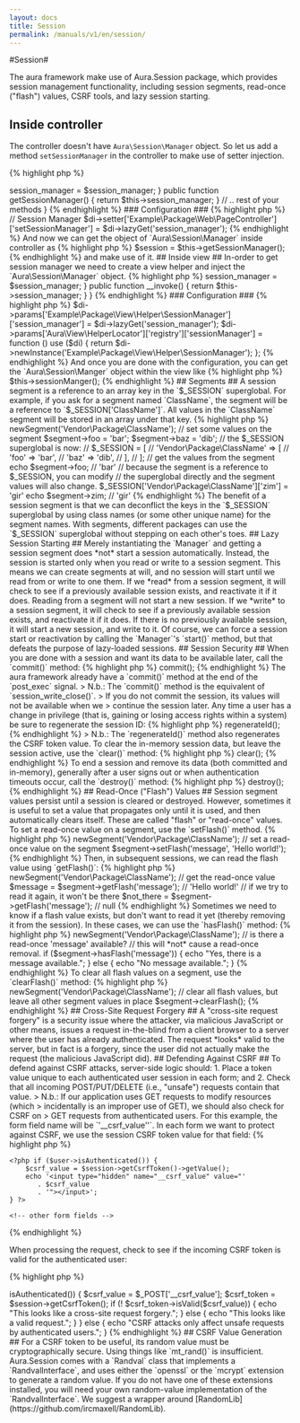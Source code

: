```yaml
---
layout: docs
title: Session
permalink: /manuals/v1/en/session/
---
```


#Session#

The aura framework make use of Aura.Session package, 
which provides session management functionality, including session
segments, read-once ("flash") values, CSRF tools, and lazy session starting.

## Inside controller ##

The controller doesn't have `Aura\Session\Manager` object. So let us add a
method `setSessionManager` in the controller to make use of setter 
injection. 

{% highlight php %}
<?php
namespace Example\Package\Web;

use Aura\Framework\Web\Controller\AbstractPage;
use Aura\Session\Manager as SessionManager;

abstract class PageController extends AbstractPage
{        
    protected $session_manager;

    public function setSessionManager(SessionManager $session_manager)
    {
        $this->session_manager = $session_manager;
    }
    
    public function getSessionManager()
    {
        return $this->session_manager;
    }
    
    // .. rest of your methods 
}
{% endhighlight %}
    
### Configuration ###

{% highlight php %}
// Session Manager
$di->setter['Example\Package\Web\PageController']['setSessionManager'] = $di->lazyGet('session_manager');
{% endhighlight %}

And now we can get the object of `Aura\Session\Manager` inside controller 
as 
    
{% highlight php %}
$session = $this->getSessionManager();
{% endhighlight %}
    
and make use of it.

## Inside view ##

In-order to get session manager we need to create a view helper and 
inject the `Aura\Session\Manager` object.

{% highlight php %}
<?php
namespace Example\Package\View\Helper;

use Aura\View\Helper\AbstractHelper;
use Aura\Session\Manager;

class SessionManager extends AbstractHelper
{
    protected $session_manager;
    
    public function __construct(Manager $session_manager)
    {
        $this->session_manager = $session_manager;
    }
    
    public function __invoke()
    {
        return $this->session_manager;
    }
}
{% endhighlight %}

### Configuration ###

{% highlight php %}
$di->params['Example\Package\View\Helper\SessionManager']['session_manager'] = $di->lazyGet('session_manager');

$di->params['Aura\View\HelperLocator']['registry']['sessionManager'] = function () use ($di) {
    return $di->newInstance('Example\Package\View\Helper\SessionManager');
};
{% endhighlight %}
    
And once you are done with the configuration, you can get the 
`Aura\Session\Manger` object within the view like 

{% highlight php %}
    $this->sessionManger();
{% endhighlight %}

## Segments ##

A session segment is a reference to an array key in the `$_SESSION`
superglobal. For example, if you ask for a segment named `ClassName`, the
segment will be a reference to `$_SESSION['ClassName']`. All values in the
`ClassName` segment will be stored in an array under that key.

{% highlight php %}
<?php
// get a session segment; starts the session if it is not already,
// and creates the $_SESSION key if it does not exist.
$segment = $session->newSegment('Vendor\Package\ClassName');

// set some values on the segment
$segment->foo = 'bar';
$segment->baz = 'dib';

// the $_SESSION superglobal is now:
// $_SESSION = [
//      'Vendor\Package\ClassName' => [
//          'foo' => 'bar',
//          'baz' => 'dib',
//      ],
// ];

// get the values from the segment
echo $segment->foo; // 'bar'

// because the segment is a reference to $_SESSION, you can modify
// the superglobal directly and the segment values will also change.
$_SESSION['Vendor\Package\ClassName']['zim'] = 'gir'
echo $segment->zim; // 'gir'
{% endhighlight %}
    
The benefit of a session segment is that we can deconflict the keys in the
`$_SESSION` superglobal by using class names (or some other unique name) for
the segment names. With segments, different packages can use the `$_SESSION`
superglobal without stepping on each other's toes.


## Lazy Session Starting ##

Merely instantiating the `Manager` and getting a session segment does *not*
start a session automatically. Instead, the session is started only when you
read or write to a session segment.  This means we can create segments at
will, and no session will start until we read from or write to one them.

If we *read* from a session segment, it will check to see if a previously
available session exists, and reactivate it if it does. Reading from a segment
will not start a new session.

If we *write* to a session segment, it will check to see if a previously
available session exists, and reactivate it if it does. If there is no
previously available session, it will start a new session, and write to it.

Of course, we can force a session start or reactivation by calling the
`Manager`'s `start()` method, but that defeats the purpose of lazy-loaded
sessions.


## Session Security ##

When you are done with a session and want its data to be available later, call
the `commit()` method:

{% highlight php %}
<?php
$session->commit();
{% endhighlight %}

The aura framework already have a `commit()` method at the end of the 
`post_exec` signal.

> N.b.: The `commit()` method is the equivalent of `session_write_close()`. 
> If you do not commit the session, its values will not be available when we 
> continue the session later.

Any time a user has a change in privilege (that is, gaining or losing access
rights within a system) be sure to regenerate the session ID:

{% highlight php %}
<?php
$session->regenerateId();
{% endhighlight %}
    
> N.b.: The `regenerateId()` method also regenerates the CSRF token value.

To clear the in-memory session data, but leave the session active, use the
`clear()` method:

{% highlight php %}
<?php
$session->clear();
{% endhighlight %}

To end a session and remove its data (both committed and in-memory), generally
after a user signs out or when authentication timeouts occur, call the
`destroy()` method:

{% highlight php %}
<?php
$session->destroy();
{% endhighlight %}

## Read-Once ("Flash") Values ##

Session segment values persist until a session is cleared or destroyed.
However, sometimes it is useful to set a value that propagates only until it
is used, and then automatically clears itself. These are called "flash" or
"read-once" values.

To set a read-once value on a segment, use the `setFlash()` method.

{% highlight php %}
<?php
// get a segment
$segment = $session->newSegment('Vendor\Package\ClassName');

// set a read-once value on the segment
$segment->setFlash('message', 'Hello world!');
{% endhighlight %}

Then, in subsequent sessions, we can read the flash value using `getFlash()`:

{% highlight php %}    
<?php
// get a segment
$segment = $session->newSegment('Vendor\Package\ClassName');

// get the read-once value
$message = $segment->getFlash('message'); // 'Hello world!'

// if we try to read it again, it won't be there
$not_there = $segment->getFlash('message'); // null
{% endhighlight %}

Sometimes we need to know if a flash value exists, but don't want to read it
yet (thereby removing it from the session). In these cases, we can use the
`hasFlash()` method:

{% highlight php %}
<?php
// get a segment
$segment = $session->newSegment('Vendor\Package\ClassName');

// is there a read-once 'message' available?
// this will *not* cause a read-once removal.
if ($segment->hasFlash('message')) {
    echo "Yes, there is a message available.";
} else {
    echo "No message available.";
}
{% endhighlight %}
    
To clear all flash values on a segment, use the `clearFlash()` method:

{% highlight php %}
<?php
// get a segment
$segment = $session->newSegment('Vendor\Package\ClassName');

// clear all flash values, but leave all other segment values in place
$segment->clearFlash();
{% endhighlight %}


## Cross-Site Request Forgery ##

A "cross-site request forgery" is a security issue where the attacker, via
malicious JavaScript or other means, issues a request in-the-blind from a
client browser to a server where the user has already authenticated. The
request *looks* valid to the server, but in fact is a forgery, since the user
did not actually make the request (the malicious JavaScript did).

<http://en.wikipedia.org/wiki/Cross-site_request_forgery>

## Defending Against CSRF ##

To defend against CSRF attacks, server-side logic should:

1. Place a token value unique to each authenticated user session in each form;
   and

2. Check that all incoming POST/PUT/DELETE (i.e., "unsafe") requests contain
   that value.

> N.b.: If our application uses GET requests to modify resources (which
> incidentally is an improper use of GET), we should also check for CSRF on
> GET requests from authenticated users.

For this example, the form field name will be `'__csrf_value''`. In each form
we want to protect against CSRF, we use the session CSRF token value for that
field:

{% highlight php %}
<?php
/**  
 * @var Vendor\Package\User $user A user-authentication object.
 * @var Aura\Session\Manager $session A session management object.
 */
?>
<form method="post">

    <?php if ($user->isAuthenticated()) {
        $csrf_value = $session->getCsrfToken()->getValue();
        echo '<input type="hidden" name="__csrf_value" value="'
           . $csrf_value
           . '"></input>';
    } ?>
    
    <!-- other form fields -->
    
</form>
{% endhighlight %}

When processing the request, check to see if the incoming CSRF token is valid
for the authenticated user:

{% highlight php %}
<?php
/**  
 * @var Vendor\Package\User $user A user-authentication object.
 * @var Aura\Session\Manager $session A session management object.
 */

$unsafe = $_SERVER['REQUEST_METHOD'] == 'POST'
       || $_SERVER['REQUEST_METHOD'] == 'PUT'
       || $_SERVER['REQUEST_METHOD'] == 'DELETE';

if ($unsafe && $user->isAuthenticated()) {
    $csrf_value = $_POST['__csrf_value'];
    $csrf_token = $session->getCsrfToken();
    if (! $csrf_token->isValid($csrf_value)) {
        echo "This looks like a cross-site request forgery.";
    } else {
        echo "This looks like a valid request.";
    }
} else {
    echo "CSRF attacks only affect unsafe requests by authenticated users.";
}
{% endhighlight %}

## CSRF Value Generation ##

For a CSRF token to be useful, its random value must be cryptographically
secure. Using things like `mt_rand()` is insufficient. Aura.Session comes with
a `Randval` class that implements a `RandvalInterface`, and uses either the
`openssl` or the `mcrypt` extension to generate a random value. If you do not
have one of these extensions installed, you will need your own random-value
implementation of the `RandvalInterface`. We suggest a wrapper around
[RandomLib](https://github.com/ircmaxell/RandomLib).

